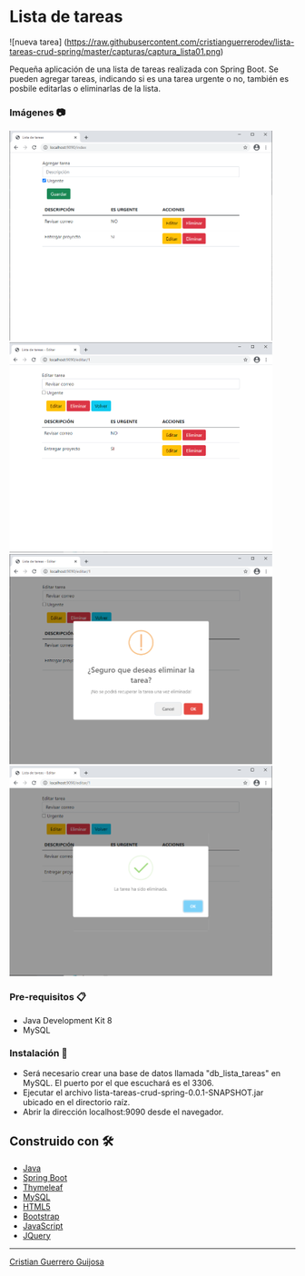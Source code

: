 # Lista de tareas

![nueva tarea] (https://raw.githubusercontent.com/cristianguerrerodev/lista-tareas-crud-spring/master/capturas/captura_lista01.png)

Pequeña aplicación de una lista de tareas realizada con Spring Boot. Se pueden agregar tareas, indicando si es una tarea
urgente o no, también es posbile editarlas o eliminarlas de la lista.

### Imágenes 📷

<img src="capturas/captura_lista01.png" width=463 height=370>
<img src="capturas/captura_lista02.png" width=463 height=370>
<img src="capturas/captura_lista03.png" width=463 height=370>
<img src="capturas/captura_lista04.png" width=463 height=370>

### Pre-requisitos 📋

* Java Development Kit 8
* MySQL

### Instalación 🔧

* Será necesario crear una base de datos llamada "db_lista_tareas" en MySQL. El puerto por el que escuchará es el 3306.
* Ejecutar el archivo lista-tareas-crud-spring-0.0.1-SNAPSHOT.jar ubicado en el directorio raíz.
* Abrir la dirección localhost:9090 desde el navegador.

## Construido con 🛠️

* [Java](https://docs.oracle.com/javase/8/docs/api/)
* [Spring Boot](https://docs.spring.io/spring-boot/docs/current/reference/htmlsingle/)
* [Thymeleaf](https://www.thymeleaf.org/documentation.html)
* [MySQL](https://dev.mysql.com/doc/)
* [HTML5](https://developer.mozilla.org/es/docs/HTML/HTML5)
* [Bootstrap](https://getbootstrap.com/docs/5.0/getting-started/introduction/)
* [JavaScript](https://developer.mozilla.org/es/docs/Web/JavaScript)
* [JQuery](https://api.jquery.com/)

---
[Cristian Guerrero Guijosa](https://github.com/cristianguerrerodev)
